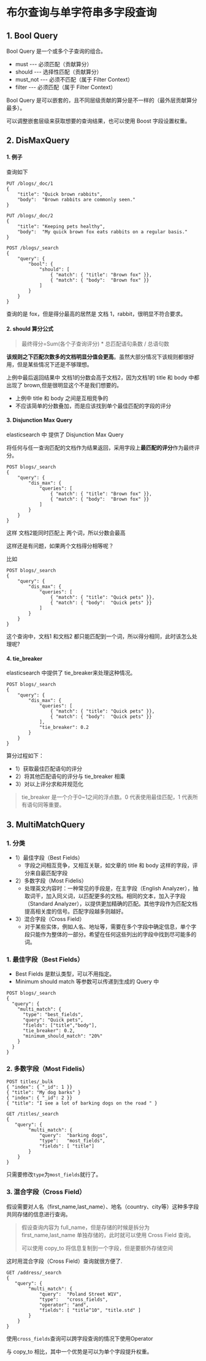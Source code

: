 # 布尔查询与单字符串多字段查询

## 1. Bool Query

Bool Query 是一个或多个子查询的组合。

* must --- 必须匹配（贡献算分）
* should --- 选择性匹配（贡献算分）
* must_not --- 必须不匹配（属于 Filter Context）
* filter --- 必须匹配（属于 Filter Context）

Bool Query 是可以嵌套的，且不同层级贡献的算分是不一样的（最外层贡献算分最多）。

可以调整嵌套层级来获取想要的查询结果，也可以使用 Boost 字段设置权重。

## 2. DisMaxQuery

#### 1. 例子

查询如下

```shell
PUT /blogs/_doc/1
{
    "title": "Quick brown rabbits",
    "body":  "Brown rabbits are commonly seen."
}

PUT /blogs/_doc/2
{
    "title": "Keeping pets healthy",
    "body":  "My quick brown fox eats rabbits on a regular basis."
}

POST /blogs/_search
{
    "query": {
        "bool": {
            "should": [
                { "match": { "title": "Brown fox" }},
                { "match": { "body":  "Brown fox" }}
            ]
        }
    }
}
```

查询的是 fox，但是得分最高的居然是 文档 1，rabbit，很明显不符合要求。

#### 2. should 算分公式

> 最终得分=Sum(各个子查询评分) * 总匹配语句条数 / 总语句数

**该规则之下匹配次数多的文档明显分值会更高**。虽然大部分情况下该规则都很好用，但是某些情况下还是不够理想。

上例中最后返回结果中 文档1的分数会高于文档2，因为文档1的 title 和 body 中都出现了 brown,但是很明显这个不是我们想要的。

* 上例中 title 和 body 之间是互相竞争的
* 不应该简单的分数叠加，而是应该找到单个最佳匹配的字段的评分



#### 3. Disjunction Max Query

elasticsearch 中 提供了  Disjunction Max Query

将任何与任一查询匹配的文档作为结果返回，采用字段上**最匹配的评分**作为最终评分。

```shell
POST blogs/_search
{
    "query": {
        "dis_max": {
            "queries": [
                { "match": { "title": "Brown fox" }},
                { "match": { "body":  "Brown fox" }}
            ]
        }
    }
}
```

这样 文档2能同时匹配上 两个词，所以分数会最高



这样还是有问题，如果两个文档得分相等呢？

比如

```shell
POST blogs/_search
{
    "query": {
        "dis_max": {
            "queries": [
                { "match": { "title": "Quick pets" }},
                { "match": { "body":  "Quick pets" }}
            ]
        }
    }
}
```

这个查询中，文档1 和文档2 都只能匹配到一个词，所以得分相同，此时该怎么处理呢?

#### 4. tie_breaker

elasticsearch 中提供了 tie_breaker来处理这种情况。

```shell
POST blogs/_search
{
    "query": {
        "dis_max": {
            "queries": [
                { "match": { "title": "Quick pets" }},
                { "match": { "body":  "Quick pets" }}
            ],
            "tie_breaker": 0.2
        }
    }
}
```

算分过程如下：

* 1）获取最佳匹配语句的评分
* 2）将其他匹配语句的评分与 tie_breaker 相乘
* 3）对以上评分求和并规范化

> tie_breaker 是一个介于0~1之间的浮点数。0 代表使用最佳匹配，1 代表所有语句同等重要。

## 3. MultiMatchQuery

### 1. 分类

* 1）最佳字段（Best Fields）
  * 字段之间相互竞争，又相互关联，如文章的 title 和 body 这样的字段，评分来自最匹配字段
* 2）多数字段（Most Fidelis）
  * 处理英文内容时：一种常见的手段是，在主字段（English Analyzer），抽取词干，加入同义词，以匹配更多的文档。相同的文本，加入子字段（Standard Analyzer），以提供更加精确的匹配。其他字段作为匹配文档提高相关度的信号。匹配字段越多则越好。
* 3）混合字段（Cross Field）
  * 对于某些实体，例如人名、地址等，需要在多个字段中确定信息，单个字段只能作为整体的一部分。希望在任何这些列出的字段中找到尽可能多的词。



### 1. 最佳字段（Best Fields）

* Best Fields 是默认类型，可以不用指定。
* Minimum should match 等参数可以传递到生成的 Query 中

```shell
POST blogs/_search
{
  "query": {
    "multi_match": {
      "type": "best_fields",
      "query": "Quick pets",
      "fields": ["title","body"],
      "tie_breaker": 0.2,
      "minimum_should_match": "20%"
    }
  }
}
```



### 2. 多数字段（Most Fidelis）

```shell
POST titles/_bulk
{ "index": { "_id": 1 }}
{ "title": "My dog barks" }
{ "index": { "_id": 2 }}
{ "title": "I see a lot of barking dogs on the road " }

GET /titles/_search
{
   "query": {
        "multi_match": {
            "query":  "barking dogs",
            "type":   "most_fields",
            "fields": [ "title"]
        }
    }
}
```

只需要修改`type`为`most_fields`就行了。

### 3. 混合字段（Cross Field）

假设需要对人名（first_name,last_name）、地名（country、city等）这种多字段共同存储的信息进行查询。

> 假设查询内容为 full_name，但是存储的时候是拆分为 first_name,last_name 单独存储的，此时就可以使用 Cross Field 查询。
>
> 可以使用 copy_to 将信息复制到一个字段，但是要额外存储空间

这时用混合字段（Cross Field）查询就很方便了.

```shell
GET /address/_search
{
   "query": {
        "multi_match": {
            "query":  "Poland Street W1V",
            "type":   "cross_fields",
            "operator": "and",
            "fields": [ "title^10", "title.std" ]
        }
    }
}
```

使用`cross_fields`查询可以跨字段查询的情况下使用Operator

与 copy_to 相比，其中一个优势是可以为单个字段提升权重。





